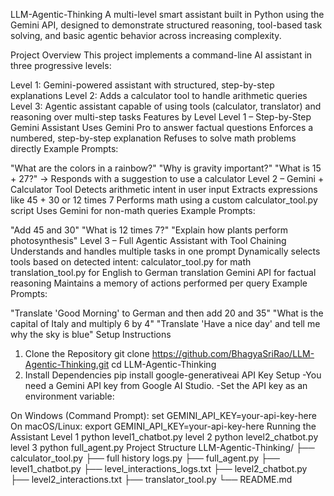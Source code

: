 LLM-Agentic-Thinking
A multi-level smart assistant built in Python using the Gemini API, designed to demonstrate structured reasoning, tool-based task solving, and basic agentic behavior across increasing complexity.

Project Overview
This project implements a command-line AI assistant in three progressive levels:

Level 1: Gemini-powered assistant with structured, step-by-step explanations
Level 2: Adds a calculator tool to handle arithmetic queries
Level 3: Agentic assistant capable of using tools (calculator, translator) and reasoning over multi-step tasks
Features by Level
Level 1 – Step-by-Step Gemini Assistant
Uses Gemini Pro to answer factual questions
Enforces a numbered, step-by-step explanation
Refuses to solve math problems directly
Example Prompts:

"What are the colors in a rainbow?"
"Why is gravity important?"
"What is 15 + 27?" → Responds with a suggestion to use a calculator
Level 2 – Gemini + Calculator Tool
Detects arithmetic intent in user input
Extracts expressions like 45 + 30 or 12 times 7
Performs math using a custom calculator_tool.py script
Uses Gemini for non-math queries
Example Prompts:

"Add 45 and 30"
"What is 12 times 7?"
"Explain how plants perform photosynthesis"
Level 3 – Full Agentic Assistant with Tool Chaining
Understands and handles multiple tasks in one prompt
Dynamically selects tools based on detected intent:
calculator_tool.py for math
translation_tool.py for English to German translation
Gemini API for factual reasoning
Maintains a memory of actions performed per query
Example Prompts:

"Translate 'Good Morning' to German and then add 20 and 35"
"What is the capital of Italy and multiply 6 by 4"
"Translate 'Have a nice day' and tell me why the sky is blue"
Setup Instructions
1. Clone the Repository
git clone https://github.com/BhagyaSriRao/LLM-Agentic-Thinking.git
cd LLM-Agentic-Thinking
2. Install Dependencies
pip install google-generativeai
API Key Setup
-You need a Gemini API key from Google AI Studio. -Set the API key as an environment variable:

On Windows (Command Prompt):
set GEMINI_API_KEY=your-api-key-here
On macOS/Linux:
export GEMINI_API_KEY=your-api-key-here
Running the Assistant
Level 1
python level1_chatbot.py
level 2
python level2_chatbot.py
level 3
python full_agent.py
Project Structure
LLM-Agentic-Thinking/
├── calculator_tool.py 
├── full history logs.py 
├── full_agent.py 
├── level1_chatbot.py 
├── level_interactions_logs.txt 
├── level2_chatbot.py 
├── level2_interactions.txt 
├── translator_tool.py 
└── README.md 
